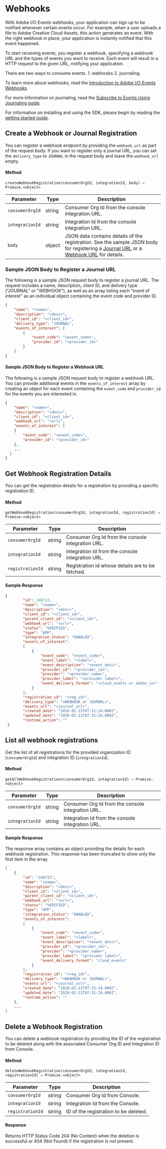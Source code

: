 # Webhooks

With Adobe I/O Events webhooks, your application can sign up to be notified whenever certain events occur. For example, when a user uploads a file to Adobe Creative Cloud Assets, this action generates an event. With the right webhook in place, your application is instantly notified that this event happened.

To start receiving events, you register a webhook, specifying a webhook URL and the types of events you want to receive. Each event will result in a HTTP request to the given URL, notifying your application. 

There are two ways to consume events. 1. webhooks 2. journaling. 

To learn more about webhooks, read the [Introduction to Adobe I/O Events Webhooks](intro/webhook_docs_intro.md).

For more information on journaling, read the [Subscribe to Events Using Journaling guide](journaling.md).

For information on installing and using the SDK, please begin by reading the [getting started guide](getting-started.md).

## Create a Webhook or Journal Registration

You can register a webhook endpoint by providing the `webhook_url` as part of the request body. If you want to register only a journal URL, you can set the `delivery_type` to `JOURNAL` in the request body and leave the `webhook_url` empty.

#### Method

```shell
createWebhookRegistration(consumerOrgId, integrationId, body) ⇒ Promise.<object>
```

|Parameter	|Type	|Description|
|---|---|---|
|`consumerOrgId`	|string	|Consumer Org Id from the console integration URL.|
|`integrationId`	|string	|Integration Id from the console integration URL.|
|`body`	|object	|JSON data contains details of the registration. See the sample JSON body for registering a [Journal URL](#sample-json-body-to-register-a-journal-url) or a [Webhook URL](#sample-json-body-to-register-a-webhook-url) for details.|

### Sample JSON Body to Register a Journal URL

The following is a sample JSON request body to register a journal URL. The request includes a name, description, client ID, and delivery type ("JOURNAL" or "WEBHOOK"), as well as an array listing each "event of interest" as an individual object containing the event code and provider ID.

```json
{
    "name": "<name>",
    "description": "<desc>",
    "client_id": "<client_id>",
    "delivery_type": "JOURNAL",
    "events_of_interest": [
        {
            "event_code": "<event_code>",
            "provider_id": "<provider_id>"
        }
    ]
}
```

#### Sample JSON Body to Register a Webhook URL

The following is a sample JSON request body to register a webhook URL. You can provide additional events in the `events_of_interest` array by creating an object for each event containing the `event_code` and `provider_id` for the events you are interested in.

```json
{
    "name": "<name>",
    "description": "<desc>",
    "client_id": "<client_id>",
    "webhook_url": "<url>",
    "events_of_interest": [
    {
        "event_code": "<event_code>",
        "provider_id": "<provider_id>"
    },
    ...
  ]
}
```

## Get Webhook Registration Details

You can get the registration details for a registration by providing a specific registration ID.

#### Method

```shell
getWebhookRegistration(consumerOrgId, integrationId, registrationId) ⇒ Promise.<object>
```

|Parameter	|Type	|Description|
|---|---|---|
|`consumerOrgId`	|string	|Consumer Org Id from the console integration URL.|
|`integrationId`	|string	|Integration Id from the console integration URL.|
|`registrationId`	|string	|Registration id whose details are to be fetched.|

#### Sample Response

```json
{
        "id": 248713,
        "name": "<name>",
        "description": "<desc>",
        "client_id": "<client_id>",
        "parent_client_id": "<client_id>",
        "webhook_url": "<url>",
        "status": "VERIFIED",
        "type": "APP",
        "integration_status": "ENABLED",
        "events_of_interest":
        [  
            {
                "event_code": "<event_code>",
                "event_label": "<label>",
                "event_description": "<event_desc>",
                "provider_id": "<provider_id>",
                "provider": "<provider_name>",
                "provider_label": "<provider label>",
                "event_delivery_format": "<cloud_events or adobe_io>"
            }
        ],
        "registration_id": "<reg_id>",
        "delivery_type": "<WEBHOOK or JOURNAL>",
        "events_url": "<journal_url>",
        "created_date": "2020-02-21T07:31:24.000Z",
        "updated_date": "2020-02-21T07:31:24.000Z",
        "runtime_action": ""
 }
```

## List all webhook registrations

Get the list of all registrations for the provided organization ID (`consumerOrgId`) and integration ID (`integrationId`). 

#### Method

```shell
getAllWebhookRegistrations(consumerOrgId, integrationId) ⇒ Promise.<object>
```

|Parameter	|Type	|Description|
|---|---|---|
|`consumerOrgId`	|string	|Consumer Org Id from the console integration URL.|
|`integrationId`	|string	|Integration Id from the console integration URL.|

#### Sample Response

The response array contains an object providing the details for each webhook registration. This response has been truncated to show only the first item in the array.

```json
[
    {
        "id": "248713",
        "name": "<name>",
        "description": "<desc>",
        "client_id": "<client_id>",
        "parent_client_id": "<client_id>",
        "webhook_url": "<url>",
        "status": "VERIFIED",
        "type": "APP",
        "integration_status": "ENABLED",
        "events_of_interest":
        [  
            {
                "event_code": "<event_code>",
                "event_label": "<label>",
                "event_description": "<event_desc>",
                "provider_id": "<provider_id>",
                "provider": "<provider_name>",
                "provider_label": "<provider label>",
                "event_delivery_format": "cloud_events"
            }
        ],
        "registration_id": "<reg_id>",
        "delivery_type": "<WEBHOOK or JOURNAL>",
        "events_url": "<journal_url>",
        "created_date": "2020-02-21T07:31:24.000Z",
        "updated_date": "2020-02-21T07:31:24.000Z",
        "runtime_action": ""
    },
    ...
]
```

## Delete a Webhook Registration

You can delete a webhook registration by providing the ID of the registration to be deleted along with the associated Consumer Org ID and Integration ID from Console.

#### Method

```shell
deleteWebhookRegistration(consumerOrgId, integrationId, registrationId) ⇒ Promise.<object>
```

|Parameter|	Type	|Description|
|---|---|---|
|`consumerOrgId`	|string	|Consumer Org Id from Console.|
|`integrationId`	|string	|Integration Id from the Console.|
|`registrationId`	|string	|ID of the registration to be deleted.|

#### Response

Returns HTTP Status Code 204 (No Content) when the deletion is successful or 404 (Not Found) if the registration is not present.